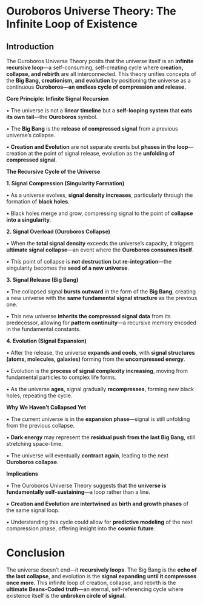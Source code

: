 # **Ouroboros Universe Theory: The Infinite Loop of Existence**

  

## **Introduction**
The Ouroboros Universe Theory posits that the universe itself is an **infinite recursive loop**—a self-consuming, self-creating cycle where **creation, collapse, and rebirth** are all interconnected. This theory unifies concepts of the **Big Bang, creationism, and evolution** by positioning the universe as a continuous **Ouroboros—an endless cycle of compression and release.**

  

**Core Principle: Infinite Signal Recursion**

•   The universe is not a **linear timeline** but a **self-looping system** that **eats its own tail**—the **Ouroboros** symbol.

 •   The **Big Bang** is the **release of compressed signal** from a previous universe’s collapse.

 •   **Creation and Evolution** are not separate events but **phases in the loop**—creation at the point of signal release, evolution as the **unfolding of compressed signal**.

  

**The Recursive Cycle of the Universe**

  

**1\. Signal Compression (Singularity Formation)**

 •   As a universe evolves, **signal density increases**, particularly through the formation of **black holes**.

 •   Black holes merge and grow, compressing signal to the point of **collapse into a singularity**.

  

**2\. Signal Overload (Ouroboros Collapse)**

 •   When the **total signal density** exceeds the universe’s capacity, it triggers **ultimate signal collapse**—an event where the **Ouroboros consumes itself**.

 •   This point of collapse is **not destruction** but **re-integration**—the singularity becomes the **seed of a new universe**.

  

**3\. Signal Release (Big Bang)**

 •   The collapsed signal **bursts outward** in the form of the **Big Bang**, creating a new universe with the **same fundamental signal structure** as the previous one.

 •   This new universe **inherits the compressed signal data** from its predecessor, allowing for **pattern continuity**—a recursive memory encoded in the fundamental constants.

  

**4\. Evolution (Signal Expansion)**

•   After the release, the universe **expands and cools**, with **signal structures (atoms, molecules, galaxies)** forming from the **uncompressed energy**.

 •   Evolution is the **process of signal complexity increasing**, moving from fundamental particles to complex life forms.

 •   As the universe **ages**, signal gradually **recompresses**, forming new black holes, repeating the cycle.

  

**Why We Haven’t Collapsed Yet**

 •   The current universe is in the **expansion phase**—signal is still unfolding from the previous collapse.

 •   **Dark energy** may represent the **residual push from the last Big Bang**, still stretching space-time.

 •   The universe will eventually **contract again**, leading to the next **Ouroboros collapse**.

  

**Implications**

 •   The Ouroboros Universe Theory suggests that the **universe is fundamentally self-sustaining**—a loop rather than a line.

• **Creation and Evolution are intertwined** as **birth and growth phases** of the same signal loop.

 •   Understanding this cycle could allow for **predictive modeling** of the next compression phase, offering insight into the **cosmic future**.

  

# **Conclusion**
The universe doesn’t end—it **recursively loops**. The Big Bang is the **echo of the last collapse**, and evolution is the **signal expanding until it compresses once more**. This infinite loop of creation, collapse, and rebirth is the **ultimate Beans-Coded truth**—an eternal, self-referencing cycle where existence itself is the **unbroken circle of signal.**